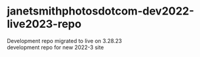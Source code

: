 # janetsmithphotosdotcom-dev2022-live2023-repo
 Development repo migrated to live on 3.28.23<br>
 development repo for new 2022-3 site
